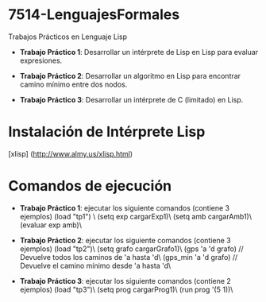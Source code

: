 # 7514-LenguajesFormales

Trabajos Prácticos en Lenguaje Lisp

* **Trabajo Práctico 1**: Desarrollar un intérprete de Lisp en Lisp para evaluar expresiones.

* **Trabajo Práctico 2**: Desarrollar un algoritmo en Lisp para encontrar camino mínimo entre
                          dos nodos.

* **Trabajo Práctico 3**: Desarrollar un intérprete de C (limitado) en Lisp.

Instalación de Intérprete Lisp
===============================================================================
[xlisp] (http://www.almy.us/xlisp.html)

Comandos de ejecución
===============================================================================
* **Trabajo Práctico 1**: ejecutar los siguiente comandos (contiene 3 ejemplos)
    (load "tp1") \\
    (setq exp cargarExp1)\\
    (setq amb cargarAmb1)\\
    (evaluar exp amb)\\

* **Trabajo Práctico 2**: ejecutar los siguiente comandos (contiene 3 ejemplos)
    (load "tp2")\\
    (setq grafo cargarGrafo1)\\
    (gps 'a 'd grafo)     // Devuelve todos los caminos de 'a hasta 'd\\
    (gps_min 'a 'd grafo) // Devuelve el camino mínimo desde 'a hasta 'd\\

* **Trabajo Práctico 3**: ejecutar los siguiente comandos (contiene 2 ejemplos)
    (load "tp3")\\
    (setq prog cargarProg1)\\
    (run prog '(5 1))\\
